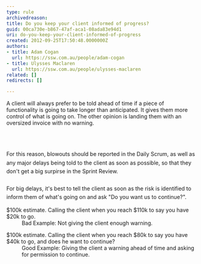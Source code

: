 ```yaml
---
type: rule
archivedreason: 
title: Do you keep your client informed of progress?
guid: 00ca730e-b867-47af-aca1-08ada83e94d1
uri: do-you-keep-your-client-informed-of-progress
created: 2012-09-25T17:50:48.0000000Z
authors:
- title: Adam Cogan
  url: https://ssw.com.au/people/adam-cogan
- title: Ulysses Maclaren
  url: https://ssw.com.au/people/ulysses-maclaren
related: []
redirects: []

---
```



<p>A client will always prefer to be told ahead of time if a piece of functionality&#160;is going to take longer than anticipated. It gives them more control of what is going on. The other opinion is landing them with an oversized invoice with no warning. </p>
<br><excerpt class='endintro'></excerpt><br>
<dl class="goodImage"><dt><span style="line-height&#58;1.6;">For this reason, blowouts should be reported in the Daily Scrum, as well as any major delays being told to the client as soon as possible, so that they don't get a big surpirse in the Sprint Review.&#160;</span></dt><dt><span style="line-height&#58;1.6;"><br></span></dt><dt><span style="line-height&#58;1.6;">For big delays,&#160;it's best to tell&#160;the client as soon as the risk is identified to inform them of what's going on and ask &quot;Do you want us to continue?&quot;.</span><br></dt></dl>
<dl class="bad"><dt>$100k estimate. Calling the client when you reach $110k to say you have $20k to go.​ </dt>
<dd>Bad Example&#58; Not giving the client enough warning. </dd></dl>
<dl class="good"><dt>$100k estimate. Calling the client when you reach $80k to say you have $40k to go, and does he want to continue? </dt>
<dd>Good Example&#58; Giving the client a warning ahead of time and asking for permission to continue. </dd></dl>



